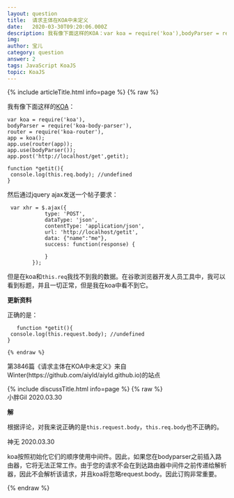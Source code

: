 ```yaml
---
layout: question
title:  请求主体在KOA中未定义
date:   2020-03-30T09:20:06.000Z
description: 我有像下面这样的KOA：var koa = require('koa'),bodyParser = require('koa-body-parser...
img: 
author: 宝儿
category: question
answer: 2
tags: JavaScript KoaJS
topic: KoaJS
---
```

<div class="article-root">
  <div class="article">
    {% include articleTitle.html info=page %}
    {% raw %}
    <div class="article-content"><p><font style="vertical-align: inherit;"><font style="vertical-align: inherit;">我有</font><font style="vertical-align: inherit;">像下面</font><font style="vertical-align: inherit;">这样的</font></font><a href="http://www.koajs.com" rel="noreferrer"><font style="vertical-align: inherit;"><font style="vertical-align: inherit;">KOA</font></font></a><font style="vertical-align: inherit;"><font style="vertical-align: inherit;">：</font></font></p>

<pre><code>var koa = require('koa'),<font></font>
bodyParser = require('koa-body-parser'),<font></font>
router = require('koa-router'),<font></font>
app = koa();<font></font>
app.use(router(app));<font></font>
app.use(bodyParser());<font></font>
app.post('http://localhost/get',getit);<font></font>
<font></font>
function *getit(){<font></font>
 console.log(this.req.body); //undefined<font></font>
}<font></font>
</code></pre>

<p><font style="vertical-align: inherit;"><font style="vertical-align: inherit;">然后通过jquery ajax发送一个帖子要求： </font></font></p>

<pre><code> var xhr = $.ajax({<font></font>
            type: 'POST',<font></font>
            dataType: 'json',<font></font>
            contentType: 'application/json',<font></font>
            url: 'http://localhost/getit',<font></font>
            data: {"name":"me"},<font></font>
            success: function(response) {<font></font>
<font></font>
            }<font></font>
        });<font></font>
</code></pre>

<p><font style="vertical-align: inherit;"><font style="vertical-align: inherit;">但是在koa和</font></font><code>this.req</code><font style="vertical-align: inherit;"><font style="vertical-align: inherit;">我找不到我的数据。</font><font style="vertical-align: inherit;">在谷歌浏览器开发人员工具中，我可以看到标题，并且一切正常，但是我在koa中看不到它。</font></font></p>

<p><strong><font style="vertical-align: inherit;"><font style="vertical-align: inherit;">更新资料</font></font></strong> </p>

<p><font style="vertical-align: inherit;"><font style="vertical-align: inherit;">正确的是： </font></font></p>

<pre><code>   function *getit(){<font></font>
 console.log(this.request.body); //undefined<font></font>
}<font></font>
</code></pre></div>
    {% endraw %}
  </div>
  <p class="winter_mark">第3846篇《请求主体在KOA中未定义》来自Winter(https://github.com/aiyld/aiyld.github.io)的站点</p>
  <div class="discuss-wrapper">
    {% include discussTitle.html info=page %}
    {% raw %}
    <div class="discuss-list">
    <div class="discuss-item">
        <div class="discuss-parent">
          <div class="discuss-meta">
            <span class="discuss-user">小胖Gil</span>
            <span class="discuss-time">2020.03.30</span>
          </div>
          <div class="discuss-comment"><p><strong><font style="vertical-align: inherit;"><font style="vertical-align: inherit;">解</font></font></strong></p>

<p><font style="vertical-align: inherit;"><font style="vertical-align: inherit;">根据评论，对我来说正确的是</font></font><code>this.request.body</code><font style="vertical-align: inherit;"><font style="vertical-align: inherit;">，</font></font><code>this.req.body</code><font style="vertical-align: inherit;"><font style="vertical-align: inherit;">也不正确的。</font></font></p></div>
        </div></div><div class="discuss-item">
        <div class="discuss-parent">
          <div class="discuss-meta">
            <span class="discuss-user">神无</span>
            <span class="discuss-time">2020.03.30</span>
          </div>
          <div class="discuss-comment"><p><font style="vertical-align: inherit;"><font style="vertical-align: inherit;">koa按照初始化它们的顺序使用中间件。</font><font style="vertical-align: inherit;">因此，如果您在bodyparser之前插入路由器，它将无法正常工作。</font><font style="vertical-align: inherit;">由于您的请求不会在到达路由器中间件之前传递给解析器，因此不会解析该请求，并且koa将忽略request.body。</font><font style="vertical-align: inherit;">因此订购非常重要。</font></font></p></div>
        </div></div>
    </div>
    {% endraw %}
  </div>
<div>
